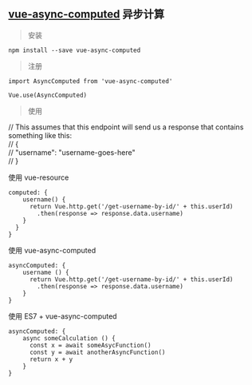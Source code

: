 ## [vue-async-computed](https://github.com/foxbenjaminfox/vue-async-computed) 异步计算

> 安装

```text
npm install --save vue-async-computed

```

> 注册

```text
import AsyncComputed from 'vue-async-computed'

Vue.use(AsyncComputed)

```

> 使用

// This assumes that this endpoint will send us a response that contains something like this:  
// {   
//   "username": "username-goes-here"  
// }  

使用 vue-resource
```text
computed: {
    username() {
      return Vue.http.get('/get-username-by-id/' + this.userId)
        .then(response => response.data.username)
    }
  }
}

```

使用 vue-async-computed
```text
asyncComputed: {
    username () {
      return Vue.http.get('/get-username-by-id/' + this.userId)
        .then(response => response.data.username)
    }
}
```

使用 ES7 + vue-async-computed
```text
asyncComputed: {
    async someCalculation () {
      const x = await someAsycFunction()
      const y = await anotherAsyncFunction()
      return x + y
    }
}
```
